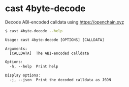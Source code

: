 # cast 4byte-decode

Decode ABI-encoded calldata using https://openchain.xyz

```bash
$ cast 4byte-decode --help
```

```txt
Usage: cast 4byte-decode [OPTIONS] [CALLDATA]

Arguments:
  [CALLDATA]  The ABI-encoded calldata

Options:
  -h, --help  Print help

Display options:
  -j, --json  Print the decoded calldata as JSON
```